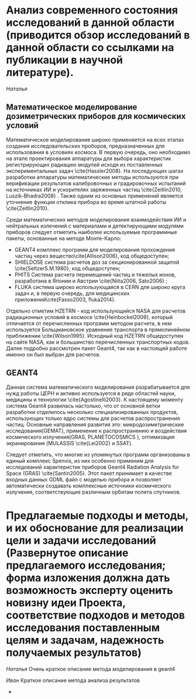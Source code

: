 # Анализ современного состояния исследований в данной области (приводится обзор исследований в данной области со ссылками на публикации в научной литературе).

*Наталья*

## Математическое моделирование дозиметрических приборов для космических условий

Математическое моделирование широко применяется на всех этапах создания исследовательских проборов, предназначенных для использования в условиях космоса. В первую очередь, оно необходимо на этапе проектирования аппаратуры для выбора характеристик регистрирующих радиацию модулей исходя из поставленных экспериментальных задач \cite{Hassler2008}. На последующих шагах разработки аппаратуры математические методы используются при верификации результатов калибровочных и градировочных испытаний на источниках ИИ и ускорителях заряженных частиц \cite{Zeitlin2010, Luszik-Bhadra2008} . Также одним из основных применений является уточнение функции отклика прибора во время штатной работы \cite{Zeitlin2010}. 

Среди математических методов моделирования взаимодействия ИИ и нейтральных излечений с материалами и детектирующими модулями приборов следует отметить наиболее используемые программные пакеты, основанные на методе Монте-Карло:



- GEANT4 комплекс программ для моделирования прохождения частиц через вещество\cite{Allison2006}, код общедоступен;
- SHIELDOSE  система расчетов доз за секционированной защитой \cite{SeltzerS.M.1980},  код общедоступен;
- PHITS Система расчета перемещений частиц и тяжелых ионов, 
  разработана в Японии и Австрии \cite{Niita2006, Sato2006} ;
- FLUKA система широко использующаяся в CERN для широко круга задач и, в первую очередь, для медицинских приложений\cite{Fasso2003, fluka2014}.


Отдельно отметим HZETRN - код использующийся NASA для расчетов радиационных условий в космосе \cite{Heinbockel2009}, который отличается от перечисленных программ методом расчета, в нем используется Больцмановское уравнение транспорта в прямолинейном приближении \cite{Wilson1995}. Исходный код HZETRN общедоступен на сайте NASA, как и большинство перечисленных транспортных кодов. Далее подробно рассмотрен  пакет Geant4, так как в настоящей работе именно он был выбран для расчетов. 

## GEANT4

Данная система математического моделирования разрабатывается для нужд работы ЦЕРН и активно используется в ряде областей науки, медицины и технологии \cite{Agostinelli2003}. К настоящему моменту система Geant4 развилась настолько, что от основной ветки разработки отделилось несколько специализированных продуктов, использующих только ядро системы для расчетов распространения частиц. Основные направления развития это: микродозиметрические исследования(GEMAT), применение к распространению и воздействия космического излучения(GRAS, PLANETOCOSMICS ), оптимизация экранирования (MULASSIS \cite{Lei2002} и SSAT).

Следует отметить, что многие из упомянутых программ организованы в единый комплекс Spenvis, из них особенно применим для исследований характеристик приборов  Geant4 Radiation Analysis for Space (GRAS) \cite{Santin2005}. Этот пакет принимает в качестве входных данных GDML файл с моделью прибора и позволяет автоматически создавать комплексные источники космического излучения, соответствующие различным орбитам полета спутников.



# Предлагаемые подходы и методы, и их обоснование для реализации цели и задачи исследований (Развернутое описание предлагаемого исследования; форма изложения должна дать возможность эксперту оценить новизну идеи Проекта, соответствие подходов и методов исследования поставленным целям и задачам, надежность получаемых результатов)


*Наталья* Очень краткое описание метода моделирования в geant4

*Иван* Краткое описание метода анализа результатов


-

 

 
